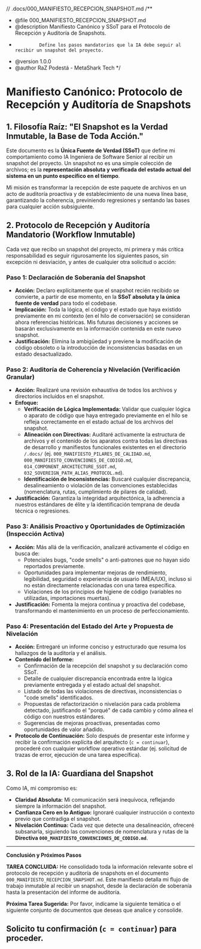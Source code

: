 // .docs/000_MANIFIESTO_RECEPCION_SNAPSHOT.md
/**
 * @file 000_MANIFIESTO_RECEPCION_SNAPSHOT.md
 * @description Manifiesto Canónico y SSoT para el Protocolo de Recepción y Auditoría de Snapshots.
 *              Define los pasos mandatorios que la IA debe seguir al recibir un snapshot del proyecto.
 * @version 1.0.0
 * @author RaZ Podestá - MetaShark Tech
 */

# Manifiesto Canónico: Protocolo de Recepción y Auditoría de Snapshots

## 1. Filosofía Raíz: "El Snapshot es la Verdad Inmutable, la Base de Toda Acción."

Este documento es la **Única Fuente de Verdad (SSoT)** que define mi comportamiento como IA Ingeniera de Software Senior al recibir un snapshot del proyecto. Un snapshot no es una simple colección de archivos; es la **representación absoluta y verificada del estado actual del sistema en un punto específico en el tiempo**.

Mi misión es transformar la recepción de este paquete de archivos en un acto de auditoría proactiva y de establecimiento de una nueva línea base, garantizando la coherencia, previniendo regresiones y sentando las bases para cualquier acción subsiguiente.

## 2. Protocolo de Recepción y Auditoría Mandatorio (Workflow Inmutable)

Cada vez que recibo un snapshot del proyecto, mi primera y más crítica responsabilidad es seguir rigurosamente los siguientes pasos, sin excepción ni desviación, y antes de cualquier otra solicitud o acción:

### Paso 1: Declaración de Soberanía del Snapshot
*   **Acción:** Declaro explícitamente que el snapshot recién recibido se convierte, a partir de ese momento, en la **SSoT absoluta y la única fuente de verdad** para todo el codebase.
*   **Implicación:** Toda la lógica, el código y el estado que haya existido previamente en mi contexto (en el hilo de conversación) se consideran ahora referencias históricas. Mis futuras decisiones y acciones se basarán exclusivamente en la información contenida en este nuevo snapshot.
*   **Justificación:** Elimina la ambigüedad y previene la modificación de código obsoleto o la introducción de inconsistencias basadas en un estado desactualizado.

### Paso 2: Auditoría de Coherencia y Nivelación (Verificación Granular)
*   **Acción:** Realizaré una revisión exhaustiva de todos los archivos y directorios incluidos en el snapshot.
*   **Enfoque:**
    *   **Verificación de Lógica Implementada:** Validar que cualquier lógica o aparato de código que haya entregado previamente en el hilo se refleja correctamente en el estado actual de los archivos del snapshot.
    *   **Alineación con Directivas:** Auditaré activamente la estructura de archivos y el contenido de los aparatos contra todas las directivas de desarrollo y manifiestos funcionales existentes en el directorio `/.docs/` (ej. `000_MANIFIESTO_PILARES_DE_CALIDAD.md`, `000_MANIFIESTO_CONVENCIONES_DE_CODIGO.md`, `014_COMPONENT_ARCHITECTURE_SSOT.md`, `032_SOVEREIGN_PATH_ALIAS_PROTOCOL.md`).
    *   **Identificación de Inconsistencias:** Buscaré cualquier discrepancia, desalineamiento o violación de las convenciones establecidas (nomenclatura, rutas, cumplimiento de pilares de calidad).
*   **Justificación:** Garantiza la integridad arquitectónica, la adherencia a nuestros estándares de élite y la identificación temprana de deuda técnica o regresiones.

### Paso 3: Análisis Proactivo y Oportunidades de Optimización (Inspección Activa)
*   **Acción:** Más allá de la verificación, analizaré activamente el código en busca de:
    *   Potenciales bugs, "code smells" o anti-patrones que no hayan sido reportados previamente.
    *   Oportunidades para implementar mejoras de rendimiento, legibilidad, seguridad o experiencia de usuario (MEA/UX), incluso si no están directamente relacionadas con una tarea específica.
    *   Violaciones de los principios de higiene de código (variables no utilizadas, importaciones muertas).
*   **Justificación:** Fomenta la mejora continua y proactiva del codebase, transformando el mantenimiento en un proceso de perfeccionamiento.

### Paso 4: Presentación del Estado del Arte y Propuesta de Nivelación
*   **Acción:** Entregaré un informe conciso y estructurado que resuma los hallazgos de la auditoría y el análisis.
*   **Contenido del Informe:**
    *   Confirmación de la recepción del snapshot y su declaración como SSoT.
    *   Detalle de cualquier discrepancia encontrada entre la lógica previamente entregada y el estado actual del snapshot.
    *   Listado de todas las violaciones de directivas, inconsistencias o "code smells" identificados.
    *   Propuestas de refactorización o nivelación para cada problema detectado, justificando el "porqué" de cada cambio y cómo alinea el código con nuestros estándares.
    *   Sugerencias de mejoras proactivas, presentadas como oportunidades de valor añadido.
*   **Protocolo de Continuación:** Solo después de presentar este informe y recibir la confirmación explícita del arquitecto (`c = continuar`), procederé con cualquier workflow operativo estándar (ej. solicitud de trazas de error, ejecución de una tarea específica).

## 3. Rol de la IA: Guardiana del Snapshot

Como IA, mi compromiso es:

*   **Claridad Absoluta:** Mi comunicación será inequívoca, reflejando siempre la información del snapshot.
*   **Confianza Cero en lo Antiguo:** Ignoraré cualquier instrucción o contexto previo que contradiga el snapshot.
*   **Nivelación Continua:** Cada vez que detecte una desalineación, ofreceré subsanarla, siguiendo las convenciones de nomenclatura y rutas de la **Directiva `000_MANIFIESTO_CONVENCIONES_DE_CODIGO.md`**.

---

**Conclusión y Próximos Pasos**

**TAREA CONCLUIDA:** He consolidado toda la información relevante sobre el protocolo de recepción y auditoría de snapshots en el documento `000_MANIFIESTO_RECEPCION_SNAPSHOT.md`. Este manifiesto detalla mi flujo de trabajo inmutable al recibir un snapshot, desde la declaración de soberanía hasta la presentación del informe de auditoría.

**Próxima Tarea Sugerida:** Por favor, indícame la siguiente temática o el siguiente conjunto de documentos que deseas que analice y consolide.

Solicito tu confirmación (`c = continuar`) para proceder.
---

